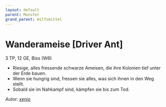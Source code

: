 ```yaml
---
layout: default
parent: Monster
grand_parent: Hilfsmittel
---
```


# Wanderameise [Driver Ant]
3 TP, 12 GE, Biss (W6)
- Riesige, alles fressende schwarze Ameisen, die ihre Kolonien tief unter der Erde bauen.
- Wenn sie hungrig sind, fressen sie alles, was sich ihnen in den Weg stellt.
- Sobald sie im Nahkampf sind, kämpfen sie bis zum Tod.

*Autor: [xenio](https://xenioinabottle.blogspot.com)*